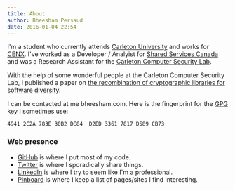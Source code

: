 ```yaml
---
title: About
author: Bheesham Persaud
date: 2016-01-04 22:54
---
```


I'm a student who currently attends [Carleton University][CU] and works for
[CENX]. I've worked as a Developer / Analyist for [Shared Services Canada][SSC]
and was a Research Assistant for the [Carleton Computer Security Lab][CCSL].

With the help of some wonderful people at the Carleton Computer Security Lab, I
published a paper on [the recombination of cryptographic libraries for software
diversity][ASIA2016].

I can be contacted at me <i class="fa fa-at"></i> bheesham.com. Here is the
fingerprint for the [GPG key][PGP] I sometimes use:

```
4941 2C2A 783E 30B2 DE84  D2ED 3361 7817 D589 CB73
```

### Web presence

  * <i class="fa fa-github-square"></i> [GitHub][GH] is where I put most of my
    code.
  * <i class="fa fa-twitter-square"></i> [Twitter][TW] is where I sporadically
    share things.
  * <i class="fa fa-linkedin-square"></i> [LinkedIn][LI] is where I try to seem
    like I'm a professional.
  * <i class="fa fa-thumb-tack"></i> [Pinboard][PB] is where I keep a list of
    pages/sites I find interesting.

[CENX]: http://cenx.com/ "LSO for big companies."
[CU]: http://carleton.ca/ "Carleton University: homepage."
[SSC]: http://www.ssc-spc.gc.ca/ "Shared Services Canada."
[CCSL]: http://www.ccsl.carleton.ca/ "Carleton Computer Science Society."
[ASIA2016]: http://www.albany.edu/iasymposium/proceedings/2016/05_Persaud_etal_ASIA2016.pdf "FrankenSSL: Recombining Cryptographic Libraries for Software Diversity"
[TW]: https://twitter.com/bheeshman "Twitter: my public thoughts."
[GH]: https://github.com/bheesham "GitHub: my public code."
[LI]: https://ca.linkedin.com/in/bheeshampersaud "LinkedIn: my professional profile."
[PB]: https://pinboard.in/u:bheesham "Pinboard: my public bookmarks."
[PGP]: {filename}/static/0xD589CB73.asc

